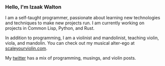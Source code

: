 ### Hello, I'm Izaak Walton

I am a self-taught programmer, passionate about learning new technologies and techniques to make new projects run. I am currently working on projects in Common Lisp, Python, and Rust.

In addition to programming, I am a violinist and mandolinist, teaching violin, viola, and mandolin. 
You can check out my musical alter-ego at [scaleyourviolin.com](http://scaleyourviolin.com).

My [twitter](https://twitter.com/skripkoder) has a mix of programming, musings, and violin posts.
